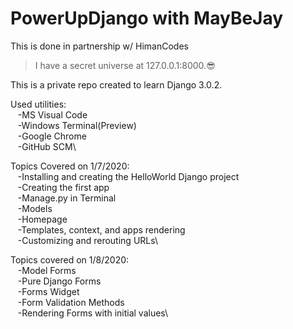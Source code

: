 # PowerUpDjango with MayBeJay 
This is done in partnership w/ HimanCodes

>I have a secret universe at 127.0.0.1:8000.:sunglasses:

This is a private repo created to learn Django 3.0.2.

Used utilities:\
&nbsp;&nbsp;&nbsp;-MS Visual Code\
&nbsp;&nbsp;&nbsp;-Windows Terminal(Preview)\
&nbsp;&nbsp;&nbsp;-Google Chrome\
&nbsp;&nbsp;&nbsp;-GitHub SCM\

Topics Covered on 1/7/2020:\
&nbsp;&nbsp;&nbsp;-Installing and creating the HelloWorld Django project\
&nbsp;&nbsp;&nbsp;-Creating the first app\
&nbsp;&nbsp;&nbsp;-Manage.py in Terminal\
&nbsp;&nbsp;&nbsp;-Models\
&nbsp;&nbsp;&nbsp;-Homepage\
&nbsp;&nbsp;&nbsp;-Templates, context, and apps rendering\
&nbsp;&nbsp;&nbsp;-Customizing and rerouting URLs\


Topics covered on 1/8/2020:\
&nbsp;&nbsp;&nbsp;-Model Forms\
&nbsp;&nbsp;&nbsp;-Pure Django Forms\
&nbsp;&nbsp;&nbsp;-Forms Widget\
&nbsp;&nbsp;&nbsp;-Form Validation Methods\
&nbsp;&nbsp;&nbsp;-Rendering Forms with initial values\
